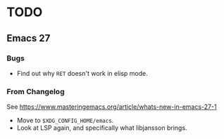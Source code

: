 # TODO

## Emacs 27

### Bugs

- Find out why `RET` doesn't work in elisp mode.

### From Changelog

See https://www.masteringemacs.org/article/whats-new-in-emacs-27-1

- Move to `$XDG_CONFIG_HOME/emacs`.
- Look at LSP again, and specifically what libjansson brings.
